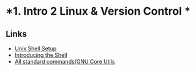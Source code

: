 
# *1. Intro 2 Linux & Version Control *

## Links
* [Unix Shell Setup](http://swcarpentry.github.io/shell-novice/setup.html)
* [Introducing the Shell](http://swcarpentry.github.io/shell-novice/setup.html)
* [All standard commands(GNU Core Utils](http://www.gnu.org/software/coreutils/manual/html_node/index.html)

